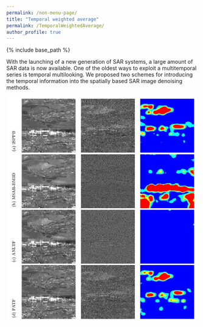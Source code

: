 ```yaml
---
permalink: /non-menu-page/
title: "Temporal weighted average"
permalink: /TemporalWeightedAverage/
author_profile: true
---
```


{% include base_path %}

With the launching of a new generation of SAR systems, a large amount of SAR data is now available. One of the oldest ways to exploit
a multitemporal series is temporal multilooking. We proposed two schemes for introducing the temporal information
into the spatially based SAR image denoising methods.

![changeAreaDetection](/images/TemporalWeightedAverage1.jpg)
